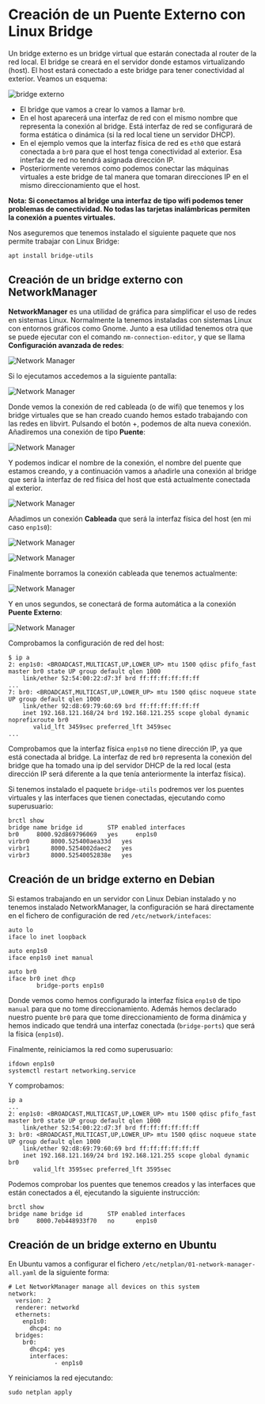 # Creación de un Puente Externo con Linux Bridge

Un bridge externo es un bridge virtual que estarán conectada al router de la red local. El bridge se creará en el servidor donde estamos virtualizando (host). El host estará conectado a este bridge para tener conectividad al exterior. Veamos un esquema:

![bridge externo](img/red_bridge_externo.drawio.png)

* El bridge que vamos a crear lo vamos a llamar `br0`.
* En el host aparecerá una interfaz de red con el mismo nombre que representa la conexión al bridge. Está interfaz de red se configurará de forma estática o dinámica (si la red local tiene un servidor DHCP).
* En el ejemplo vemos que la interfaz física de red es `eth0` que estará conectada a `br0` para que el host tenga conectividad al exterior. Esa interfaz de red no tendrá asignada dirección IP.
* Posteriormente veremos como podemos conectar las máquinas virtuales a este bridge de tal manera que tomaran direcciones IP en el mismo direccionamiento que el host.

**Nota: Si conectamos al bridge una interfaz de tipo wifi podemos tener problemas de conectividad. No todas las tarjetas inalámbricas permiten la conexión a puentes virtuales.**

Nos aseguremos que tenemos instalado el siguiente paquete que nos permite trabajar con Linux Bridge:

```
apt install bridge-utils
```

## Creación de un bridge externo con NetworkManager

**NetworkManager** es una utilidad de gráfica para simplificar el uso de redes en sistemas Linux. Normalmente la tenemos instaladas con sistemas Linux con entornos gráficos como Gnome. Junto a esa utilidad tenemos otra que se puede ejecutar con el comando `nm-connection-editor`, y que se llama **Configuración avanzada de redes**:

![Network Manager](img/networkmanager1.png)

Si lo ejecutamos accedemos a la siguiente pantalla:

![Network Manager](img/networkmanager2.png)

Donde vemos la conexión de red cableada (o de wifi) que tenemos y los bridge virtuales que se han creado cuando hemos estado trabajando con las redes en libvirt. Pulsando el botón +, podemos de alta nueva conexión. Añadiremos una conexión de tipo **Puente**:

![Network Manager](img/networkmanager3.png)

Y podemos indicar el nombre de la conexión, el nombre del puente que estamos creando, y a continuación vamos a añadirle una conexión al bridge que será la interfaz de red física del host que está actualmente conectada al exterior.

![Network Manager](img/networkmanager4.png)

Añadimos un conexión **Cableada** que será la interfaz física del host (en mi caso `enp1s0`):

![Network Manager](img/networkmanager5.png)

![Network Manager](img/networkmanager6.png)

Finalmente borramos la conexión cableada que tenemos actualmente:

![Network Manager](img/networkmanager7.png)

Y en unos segundos, se conectará de forma automática a la conexión **Puente Externo**:

![Network Manager](img/networkmanager8.png) 

Comprobamos la configuración de red del host:

```
$ ip a
2: enp1s0: <BROADCAST,MULTICAST,UP,LOWER_UP> mtu 1500 qdisc pfifo_fast master br0 state UP group default qlen 1000
    link/ether 52:54:00:22:d7:3f brd ff:ff:ff:ff:ff:ff
...
7: br0: <BROADCAST,MULTICAST,UP,LOWER_UP> mtu 1500 qdisc noqueue state UP group default qlen 1000
    link/ether 92:d8:69:79:60:69 brd ff:ff:ff:ff:ff:ff
    inet 192.168.121.168/24 brd 192.168.121.255 scope global dynamic noprefixroute br0
       valid_lft 3459sec preferred_lft 3459sec
...
```

Comprobamos que la interfaz física `enp1s0` no tiene dirección IP, ya que está conectada al bridge. La interfaz de red `br0` representa la conexión del bridge que ha tomado una ip del servidor DHCP de la red local (esta dirección IP será diferente a la que tenía anteriormente la interfaz física).

Si tenemos instalado el paquete `bridge-utils` podremos ver los puentes virtuales y las interfaces que tienen conectadas, ejecutando como superusuario:

```
brctl show
bridge name	bridge id		STP enabled	interfaces
br0		8000.92d869796069	yes		enp1s0
virbr0		8000.525400aea33d	yes		
virbr1		8000.5254002daec2	yes		
virbr3		8000.52540052838e	yes
```

## Creación de un bridge externo en Debian

Si estamos trabajando en un servidor con Linux Debian instalado y no tenemos instalado NetworkManager, la configuración se hará directamente en el fichero de configuración de red `/etc/network/intefaces`:

```
auto lo
iface lo inet loopback

auto enp1s0
iface enp1s0 inet manual

auto br0
iface br0 inet dhcp
        bridge-ports enp1s0
```

Donde vemos como hemos configurado la interfaz física `enp1s0` de tipo `manual` para que no tome direccionamiento. Además hemos declarado nuestro puente `br0` para que tome direccionamiento de forma dinámica y hemos indicado que tendrá una interfaz conectada (`bridge-ports`) que será la física (`enp1s0`).

Finalmente, reiniciamos la red como superusuario:

```
ifdown enp1s0
systemctl restart networking.service
```

Y comprobamos:

```
ip a
...
2: enp1s0: <BROADCAST,MULTICAST,UP,LOWER_UP> mtu 1500 qdisc pfifo_fast master br0 state UP group default qlen 1000
    link/ether 52:54:00:22:d7:3f brd ff:ff:ff:ff:ff:ff
3: br0: <BROADCAST,MULTICAST,UP,LOWER_UP> mtu 1500 qdisc noqueue state UP group default qlen 1000
    link/ether 92:d8:69:79:60:69 brd ff:ff:ff:ff:ff:ff
    inet 192.168.121.169/24 brd 192.168.121.255 scope global dynamic br0
       valid_lft 3595sec preferred_lft 3595sec
```

Podemos comprobar los puentes que tenemos creados y las interfaces que están conectados a él, ejecutando la siguiente instrucción:

```
brctl show
bridge name	bridge id		STP enabled	interfaces
br0		8000.7eb448933f70	no		enp1s0
```

## Creación de un bridge externo en Ubuntu

En Ubuntu vamos a configurar el fichero `/etc/netplan/01-network-manager-all.yaml` de la siguiente forma:

```
# Let NetworkManager manage all devices on this system
network:
  version: 2
  renderer: networkd
  ethernets:
    enp1s0:
      dhcp4: no
  bridges:
    br0:
      dhcp4: yes
      interfaces:
             - enp1s0
```

Y reiniciamos la red ejecutando:

```
sudo netplan apply
```
